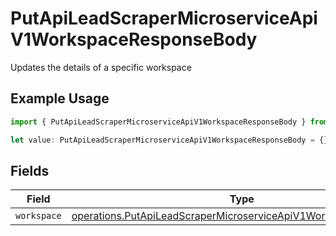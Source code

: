 # PutApiLeadScraperMicroserviceApiV1WorkspaceResponseBody

Updates the details of a specific workspace

## Example Usage

```typescript
import { PutApiLeadScraperMicroserviceApiV1WorkspaceResponseBody } from "oppulence-backend-sdk/models/operations";

let value: PutApiLeadScraperMicroserviceApiV1WorkspaceResponseBody = {};
```

## Fields

| Field                                                                                                                                              | Type                                                                                                                                               | Required                                                                                                                                           | Description                                                                                                                                        |
| -------------------------------------------------------------------------------------------------------------------------------------------------- | -------------------------------------------------------------------------------------------------------------------------------------------------- | -------------------------------------------------------------------------------------------------------------------------------------------------- | -------------------------------------------------------------------------------------------------------------------------------------------------- |
| `workspace`                                                                                                                                        | [operations.PutApiLeadScraperMicroserviceApiV1WorkspaceWorkspace](../../models/operations/putapileadscrapermicroserviceapiv1workspaceworkspace.md) | :heavy_minus_sign:                                                                                                                                 | N/A                                                                                                                                                |